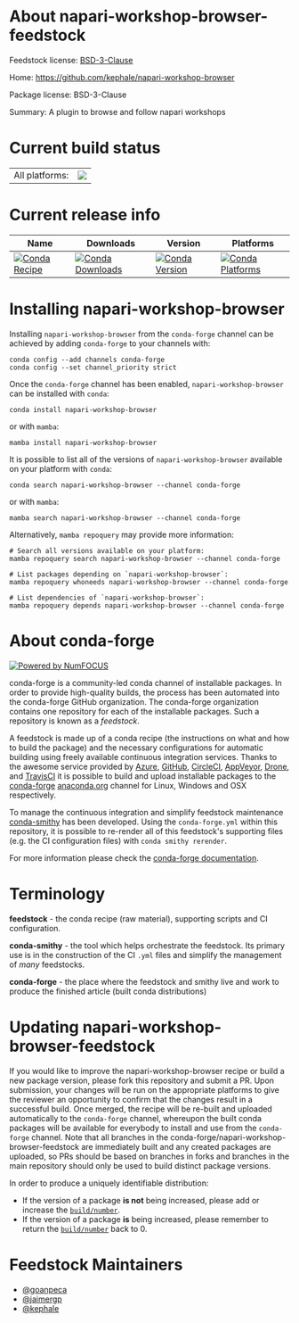 About napari-workshop-browser-feedstock
=======================================

Feedstock license: [BSD-3-Clause](https://github.com/conda-forge/napari-workshop-browser-feedstock/blob/main/LICENSE.txt)

Home: https://github.com/kephale/napari-workshop-browser

Package license: BSD-3-Clause

Summary: A plugin to browse and follow napari workshops

Current build status
====================


<table><tr><td>All platforms:</td>
    <td>
      <a href="https://dev.azure.com/conda-forge/feedstock-builds/_build/latest?definitionId=19781&branchName=main">
        <img src="https://dev.azure.com/conda-forge/feedstock-builds/_apis/build/status/napari-workshop-browser-feedstock?branchName=main">
      </a>
    </td>
  </tr>
</table>

Current release info
====================

| Name | Downloads | Version | Platforms |
| --- | --- | --- | --- |
| [![Conda Recipe](https://img.shields.io/badge/recipe-napari--workshop--browser-green.svg)](https://anaconda.org/conda-forge/napari-workshop-browser) | [![Conda Downloads](https://img.shields.io/conda/dn/conda-forge/napari-workshop-browser.svg)](https://anaconda.org/conda-forge/napari-workshop-browser) | [![Conda Version](https://img.shields.io/conda/vn/conda-forge/napari-workshop-browser.svg)](https://anaconda.org/conda-forge/napari-workshop-browser) | [![Conda Platforms](https://img.shields.io/conda/pn/conda-forge/napari-workshop-browser.svg)](https://anaconda.org/conda-forge/napari-workshop-browser) |

Installing napari-workshop-browser
==================================

Installing `napari-workshop-browser` from the `conda-forge` channel can be achieved by adding `conda-forge` to your channels with:

```
conda config --add channels conda-forge
conda config --set channel_priority strict
```

Once the `conda-forge` channel has been enabled, `napari-workshop-browser` can be installed with `conda`:

```
conda install napari-workshop-browser
```

or with `mamba`:

```
mamba install napari-workshop-browser
```

It is possible to list all of the versions of `napari-workshop-browser` available on your platform with `conda`:

```
conda search napari-workshop-browser --channel conda-forge
```

or with `mamba`:

```
mamba search napari-workshop-browser --channel conda-forge
```

Alternatively, `mamba repoquery` may provide more information:

```
# Search all versions available on your platform:
mamba repoquery search napari-workshop-browser --channel conda-forge

# List packages depending on `napari-workshop-browser`:
mamba repoquery whoneeds napari-workshop-browser --channel conda-forge

# List dependencies of `napari-workshop-browser`:
mamba repoquery depends napari-workshop-browser --channel conda-forge
```


About conda-forge
=================

[![Powered by
NumFOCUS](https://img.shields.io/badge/powered%20by-NumFOCUS-orange.svg?style=flat&colorA=E1523D&colorB=007D8A)](https://numfocus.org)

conda-forge is a community-led conda channel of installable packages.
In order to provide high-quality builds, the process has been automated into the
conda-forge GitHub organization. The conda-forge organization contains one repository
for each of the installable packages. Such a repository is known as a *feedstock*.

A feedstock is made up of a conda recipe (the instructions on what and how to build
the package) and the necessary configurations for automatic building using freely
available continuous integration services. Thanks to the awesome service provided by
[Azure](https://azure.microsoft.com/en-us/services/devops/), [GitHub](https://github.com/),
[CircleCI](https://circleci.com/), [AppVeyor](https://www.appveyor.com/),
[Drone](https://cloud.drone.io/welcome), and [TravisCI](https://travis-ci.com/)
it is possible to build and upload installable packages to the
[conda-forge](https://anaconda.org/conda-forge) [anaconda.org](https://anaconda.org/)
channel for Linux, Windows and OSX respectively.

To manage the continuous integration and simplify feedstock maintenance
[conda-smithy](https://github.com/conda-forge/conda-smithy) has been developed.
Using the ``conda-forge.yml`` within this repository, it is possible to re-render all of
this feedstock's supporting files (e.g. the CI configuration files) with ``conda smithy rerender``.

For more information please check the [conda-forge documentation](https://conda-forge.org/docs/).

Terminology
===========

**feedstock** - the conda recipe (raw material), supporting scripts and CI configuration.

**conda-smithy** - the tool which helps orchestrate the feedstock.
                   Its primary use is in the construction of the CI ``.yml`` files
                   and simplify the management of *many* feedstocks.

**conda-forge** - the place where the feedstock and smithy live and work to
                  produce the finished article (built conda distributions)


Updating napari-workshop-browser-feedstock
==========================================

If you would like to improve the napari-workshop-browser recipe or build a new
package version, please fork this repository and submit a PR. Upon submission,
your changes will be run on the appropriate platforms to give the reviewer an
opportunity to confirm that the changes result in a successful build. Once
merged, the recipe will be re-built and uploaded automatically to the
`conda-forge` channel, whereupon the built conda packages will be available for
everybody to install and use from the `conda-forge` channel.
Note that all branches in the conda-forge/napari-workshop-browser-feedstock are
immediately built and any created packages are uploaded, so PRs should be based
on branches in forks and branches in the main repository should only be used to
build distinct package versions.

In order to produce a uniquely identifiable distribution:
 * If the version of a package **is not** being increased, please add or increase
   the [``build/number``](https://docs.conda.io/projects/conda-build/en/latest/resources/define-metadata.html#build-number-and-string).
 * If the version of a package **is** being increased, please remember to return
   the [``build/number``](https://docs.conda.io/projects/conda-build/en/latest/resources/define-metadata.html#build-number-and-string)
   back to 0.

Feedstock Maintainers
=====================

* [@goanpeca](https://github.com/goanpeca/)
* [@jaimergp](https://github.com/jaimergp/)
* [@kephale](https://github.com/kephale/)

